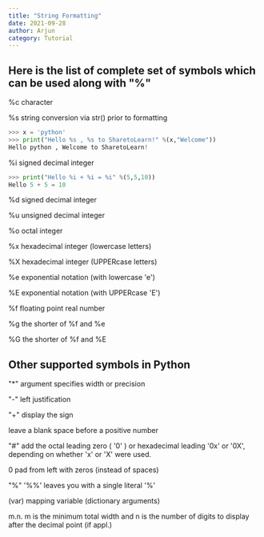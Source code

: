 ```yaml
---
title: "String Formatting"
date: 2021-09-28
author: Arjun
category: Tutorial
---
```


<h2>Here is the list of complete set of symbols which can be used along with "%"</h2>

%c	character

%s	string conversion via str() prior to formatting
```python
>>> x = 'python'
>>> print("Hello %s , %s to SharetoLearn!" %(x,"Welcome"))
Hello python , Welcome to SharetoLearn!
```

%i	signed decimal integer
```python
>>> print("Hello %i + %i = %i" %(5,5,10))
Hello 5 + 5 = 10
```

%d	signed decimal integer

%u	unsigned decimal integer

%o	octal integer

%x	hexadecimal integer (lowercase letters)

%X	hexadecimal integer (UPPERcase letters)

%e	exponential notation (with lowercase 'e')

%E	exponential notation (with UPPERcase 'E')

%f	floating point real number

%g	the shorter of %f and %e

%G	the shorter of %f and %E


<h2>Other supported symbols in Python</h2>

"*"	argument specifies width or precision
	
"-"	 left justification

"+"	display the sign

<sp>	leave a blank space before a positive number
  
"#"	add the octal leading zero ( '0' ) or hexadecimal leading '0x' or '0X', depending on whether 'x' or 'X' were used.
  
0	pad from left with zeros (instead of spaces)
  
"%"	'%%' leaves you with a single literal '%'
  
(var)	mapping variable (dictionary arguments)
  
m.n.	m is the minimum total width and n is the number of digits to display after the decimal point (if appl.)
  
